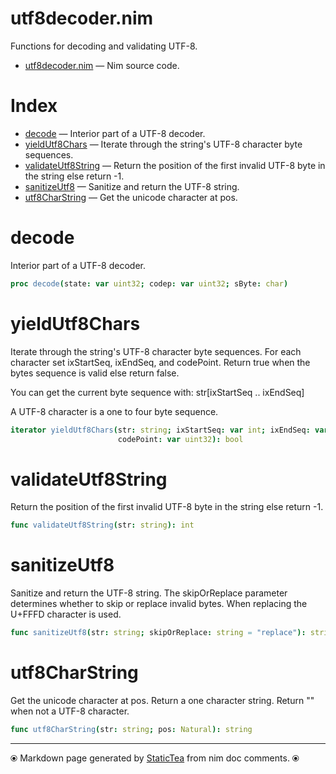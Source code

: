 # utf8decoder.nim

Functions for decoding and validating UTF-8.

* [utf8decoder.nim](../src/utf8decoder.nim) &mdash; Nim source code.
# Index

* [decode](#decode) &mdash; Interior part of a UTF-8 decoder.
* [yieldUtf8Chars](#yieldutf8chars) &mdash; Iterate through the string's UTF-8 character byte sequences.
* [validateUtf8String](#validateutf8string) &mdash; Return the position of the first invalid UTF-8 byte in the string else return -1.
* [sanitizeUtf8](#sanitizeutf8) &mdash; Sanitize and return the UTF-8 string.
* [utf8CharString](#utf8charstring) &mdash; Get the unicode character at pos.

# decode

Interior part of a UTF-8 decoder.

```nim
proc decode(state: var uint32; codep: var uint32; sByte: char)
```

# yieldUtf8Chars

Iterate through the string's UTF-8 character byte sequences.
For each character set ixStartSeq, ixEndSeq, and codePoint.
Return true when the bytes sequence is valid else return false.

You can get the current byte sequence with:
str[ixStartSeq .. ixEndSeq]

A UTF-8 character is a one to four byte sequence.

```nim
iterator yieldUtf8Chars(str: string; ixStartSeq: var int; ixEndSeq: var int;
                        codePoint: var uint32): bool
```

# validateUtf8String

Return the position of the first invalid UTF-8 byte in the string else return -1.

```nim
func validateUtf8String(str: string): int
```

# sanitizeUtf8

Sanitize and return the UTF-8 string. The skipOrReplace parameter determines whether to skip or replace invalid bytes.  When replacing the U+FFFD character is used.

```nim
func sanitizeUtf8(str: string; skipOrReplace: string = "replace"): string
```

# utf8CharString

Get the unicode character at pos.  Return a one character string. Return "" when not a UTF-8 character.

```nim
func utf8CharString(str: string; pos: Natural): string
```


---
⦿ Markdown page generated by [StaticTea](https://github.com/flenniken/statictea/) from nim doc comments. ⦿
